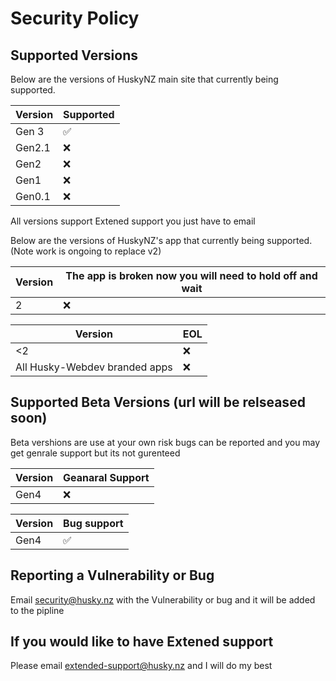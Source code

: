 # Security Policy

## Supported Versions

Below are the versions of HuskyNZ main site that
currently being supported.

| Version | Supported          |
| ------- | ------------------ |
| Gen 3 | :white_check_mark: |
| Gen2.1  | :x: |
| Gen2   | :x:                |
| Gen1   | :x: |
| Gen0.1   | :x:                |

All versions support Extened support you just have to email



Below are the versions of HuskyNZ's app that
currently being supported. (Note work is ongoing to replace v2)

| Version | The app is broken now you will need to hold off and wait  |
| ------- | ------------------ |
| 2  | :x: |

| Version | EOL           |
| ------- | ------------------ |
| <2   | :x:                |
| All Husky-Webdev branded apps   | :x:|

## Supported Beta Versions (url will be relseased soon)

Beta vershions are use at your own risk bugs can be reported and you may get genrale support but its not gurenteed

| Version | Geanaral Support        |
| ------- | ------------------ |
| Gen4 | :x: |

| Version | Bug support          |
| ------- | ------------------ |
| Gen4 | :white_check_mark: |

## Reporting a Vulnerability or Bug

Email security@husky.nz with the Vulnerability or bug and it will be added to the pipline

## If you would like to have Extened support

Please email extended-support@husky.nz and I will do my best 
